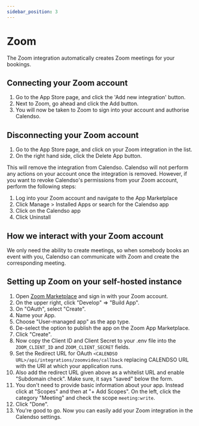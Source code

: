 ```yaml
---
sidebar_position: 3
---
```


# Zoom

The Zoom integration automatically creates Zoom meetings for your bookings.

## Connecting your Zoom account
1. Go to the App Store page, and click the 'Add new integration' button.
2. Next to Zoom, go ahead and click the Add button.
3. You will now be taken to Zoom to sign into your account and authorise Calendso.

## Disconnecting your Zoom account
1. Go to the App Store page, and click on your Zoom integration in the list.
2. On the right hand side, click the Delete App button.

This will remove the integration from Calendso. Calendso will not perform any actions on your account once the integration is removed. However, if you want to revoke Calendso's permissions from your Zoom account, perform the following steps:
1. Log into your Zoom account and navigate to the App Marketplace
2. Click Manage > Installed Apps or search for the Calendso app
3. Click on the Calendso app
4. Click Uninstall

## How we interact with your Zoom account
We only need the ability to create meetings, so when somebody books an event with you, Calendso can communicate with Zoom and create the corresponding meeting.

## Setting up Zoom on your self-hosted instance
1. Open [Zoom Marketplace](https://marketplace.zoom.us/) and sign in with your Zoom account.
2. On the upper right, click "Develop" => "Build App".
3. On "OAuth", select "Create".
4. Name your App.
5. Choose "User-managed app" as the app type.
6. De-select the option to publish the app on the Zoom App Marketplace.
7. Click "Create".
8. Now copy the Client ID and Client Secret to your .env file into the `ZOOM_CLIENT_ID` and `ZOOM_CLIENT_SECRET` fields.
9. Set the Redirect URL for OAuth `<CALENDSO URL>/api/integrations/zoomvideo/callback` replacing CALENDSO URL with the URI at which your application runs.
10. Also add the redirect URL given above as a whitelist URL and enable "Subdomain check". Make sure, it says "saved" below the form.
11. You don't need to provide basic information about your app. Instead click at "Scopes" and then at "+ Add Scopes". On the left, click the category "Meeting" and check the scope `meeting:write`.
12. Click "Done".
13. You're good to go. Now you can easily add your Zoom integration in the Calendso settings.
